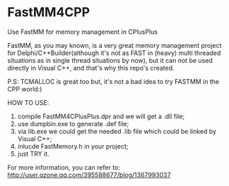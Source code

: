 # FastMM4CPP
Use FastMM for memory management in CPlusPlus

FastMM, as you may known, is a very great memory management project for Delphi/C++Builder(although it's not as FAST 
in (heavy) multi threaded situations as in single thread situations by now), but it can not be used directly in 
Visual C++, and that's why this repo's created.

P.S: TCMALLOC is great too but, it's not a bad idea to try FASTMM in the CPP world:)


HOW TO USE:</br>
1) compile FastMM4CPlusPlus.dpr and we will get a .dll file;</br>
2) use dumpbin.exe to generate .def file;</br>
3) via lib.exe we could get the needed .lib file which could be linked by Visual C++;</br>
4) inlucde FastMemory.h in your project;</br>
5) just TRY it.</br>

For more information, you can refer to: http://user.qzone.qq.com/395588677/blog/1367993037
